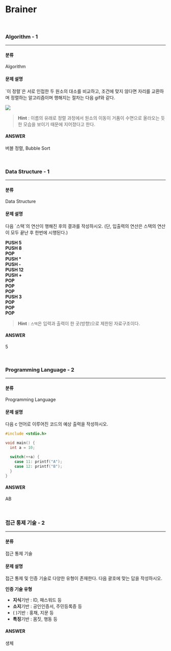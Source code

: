 # Brainer
<br>


### Algorithm - 1 
---

#### 분류

Algorithm

#### 문제 설명

<p>`이 정렬`은 서로 인접한 두 원소의 대소를 비교하고, 조건에 맞지 않다면 자리를 교환하며 정렬하는 알고리즘이며 행해지는 절차는 다음 gif와 같다.</p>
<img src="https://github.com/GimunLee/tech-refrigerator/blob/master/Algorithm/resources/bubble-sort-001.gif">

> **Hint** : 이름의 유래로 정렬 과정에서 원소의 이동이 거품이 수면으로 올라오는 듯한 모습을 보이기 때문에 지어졌다고 한다.

#### ANSWER

<p>버블 정렬, Bubble Sort</p>
<br>


### Data Structure - 1 
---

#### 분류

Data Structure

#### 문제 설명

<p>다음 `스택`의 연산이 행해진 후의 결과를 작성하시오. (단, 입출력의 연산은 스택의 연산이 모두 끝난 후 한번에 시행된다.)</p>

**PUSH 5**<br>
**PUSH 8**<br>
**POP**<br>
**PUSH \***<br>
**PUSH -** <br>
**PUSH 12**<br>
**PUSH +**<br>
**POP**<br>
**POP**<br>
**POP**<br>
**PUSH 3**<br>
**POP**<br>
**POP**<br>
**POP**<br>

> **Hint** : `스택`은 입력과 출력이 한 곳(방향)으로 제한된 자료구조이다.

#### ANSWER

<p>5</p>
<br>


### Programming Language - 2
---

#### 분류

Programming Language

#### 문제 설명

<p>다음 c 언어로 이루어진 코드의 예상 출력을 작성하시오.</p>

```c
#include <stdio.h>

void main() {
  int a = 10;

  switch(++a) {
    case 11: printf("A");
    case 12: printf("B");
  }
}
```

#### ANSWER

<p>AB</p>
<br>


### 접근 통제 기술 - 2
---

#### 분류

접근 통제 기술

#### 문제 설명

<p>접근 통제 및 인증 기술로 다양한 유형이 존재한다. 다음 괄호에 맞는 답을 작성하시오.</p>

  **인증 기술 유형**
   - **지식**기반 : ID, 패스워드 등
   - **소지**기반 : 공인인증서, 주민등록증 등
   - (  )기반 : 홍채, 지문 등
   - **특징**기반 : 몸짓, 행동 등

#### ANSWER

<p>생체</p>
<br>
